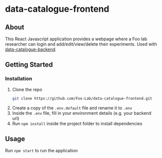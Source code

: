 # data-catalogue-frontend

## About
This React Javascript application provides a webpage where a Foo lab researcher can login and add/edit/view/delete their experiments. Used with [data-catalogue-backend](https://github.com/Foo-Lab/data-catalogue-backend).

## Getting Started
### Installation
1. Clone the repo
   ```sh
   git clone https://github.com/Foo-Lab/data-catalogue-frontend.git
   ```
2. Create a copy of the ```.env.default``` file and rename it to ```.env```
3. Inside the ```.env``` file, fill in your environment details (e.g. your backend url)
4. Run ```npm install``` inside the project folder to install dependencies

## Usage
Run ```npm start``` to run the application
